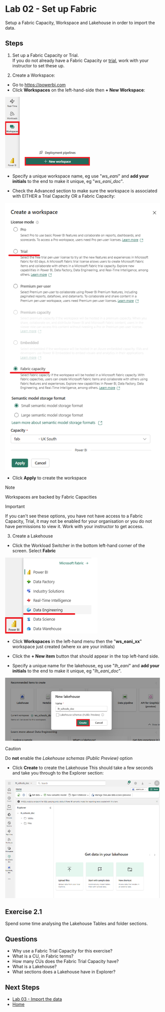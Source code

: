 # Lab 02 - Set up Fabric
Setup a Fabric Capacity, Workspace and Lakehouse in order to import the data.


## Steps

1.  Set up a Fabric Capacity or Trial.  
If you do not already have a Fabric Capacity or [trial](https://learn.microsoft.com/en-us/fabric/get-started/fabric-trial), work with your instructor to set these up.

2.  Create a Workspace:
- Go to https://powerbi.com
- Click **Workspaces** on the left-hand-side then **+ New Workspace**:

![Create New Workspace](images/create-new-workspace.png)

- Specify a unique workspace name, eg use "*ws_eani*" and **add your initials** to the end to make it unique, eg "*ws_eani_doc*".

- Check the Advanced section to make sure the workspace is associated with EITHER a Trial Capacity OR a Fabric Capacity:

![Create New Workspace](images/capacity-or-trial.png)

- Click **Apply** to create the workspace

> [!NOTE]
> Workspaces are backed by Fabric Capacities

> [!IMPORTANT]
> If you can't see these options, you have not have access to a Fabric Capacity, Trial, it may not be enabled for your organisation or you do not have permissions to view it.  Work with your instructor to get access.

3. Create a Lakehouse
- Click the Workload Switcher in the bottom left-hand corner of the screen.  Select **Fabric**

![Create New Workspace](images/workload-selector.png)

- Click **Workspaces** in the left-hand menu then the  "**ws_eani_xx**" workspace just created (where xx are your initials)

- Click the **+ New item** button that should appear in the top left-hand side.
- Specify a unique name for the lakehouse, eg use "*lh_eani*" and **add your initials** to the end to make it unique, eg "*lh_eani_doc*".

![Create Lakehouse](images/create-lakehouse.png)

> [!CAUTION]
> Do **not** enable the *Lakehouse schemas (Public Preview)* option

- Click **Create** to create the Lakehouse
This should take a few seconds and take you through to the Explorer section:

![Lakehouse Explorer](images/lakehouse-explorer.png)

## Exercise 2.1
Spend some time analysing the Lakehouse Tables and folder sections.

## Questions
- Why use a Fabric Trial Capacity for this exercise?
- What is a CU, in Fabric terms?
- How many CUs does the Fabric Trial Capacity have?
- What is a Lakehouse?
- What sections does a Lakehouse have in Explorer?

## Next Steps
- [Lab 03 - Import the data](/labs/lab03/lab03.md)
- [Home](/README.md)